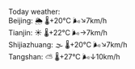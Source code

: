 Today weather:  
Beijing: 🌦   🌡️+20°C 🌬️↘7km/h  
Tianjin: ☀️   🌡️+22°C 🌬️→7km/h  
Shijiazhuang: 🌫  🌡️+20°C 🌬️↘7km/h  
Tangshan: ⛅️  🌡️+27°C 🌬️↓10km/h  
